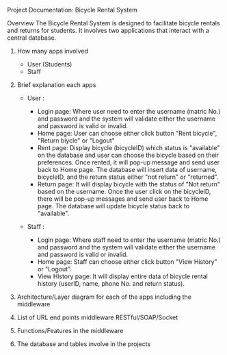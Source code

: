 Project Documentation: Bicycle Rental System

Overview
The Bicycle Rental System is designed to facilitate bicycle rentals and returns for students. It involves two applications that interact with a central database.

1. How many apps involved
	- User (Students)
	- Staff

2. Brief explanation each apps 
	- User :
		- Login page: Where user need to enter the username (matric No.) and password and the system will validate either the username and password 			  is valid or invalid.
		- Home page: User can choose either click button "Rent bicycle", "Return biycle" or "Logout"
		- Rent page: Display bicycle (bicycleID) which status is "available" on the database and user can choose the bicycle based on their 		  		  preferences. Once rented, it will pop-up message and send user back to Home page. The database will insert data of username, bicycleID, 		  	  and the return status either "not return" or "returned".
		- Return page: It will display bicycle with the status of "Not return" based on the username. Once the user click on the bicycleID, there 		 	  will be pop-up messages and send user back to Home page. The database will update bicycle status back to "available".

	- Staff :
		- Login page: Where staff need to enter the username (matric No.) and password and the system will validate either the username and password 		  is valid or invalid.
		- Home page: Staff can choose either click button "View History" or "Logout".
		- View History page: It will display entire data of bicycle rental history (userID, name, phone No. and return status).


3. Architecture/Layer diagram for each of the apps including the middleware

4. List of URL end points middleware RESTful/SOAP/Socket 

5. Functions/Features in the middleware

6. The database and tables involve in the projects
